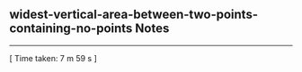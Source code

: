 <h2>widest-vertical-area-between-two-points-containing-no-points Notes</h2><hr>[ Time taken: 7 m 59 s ]